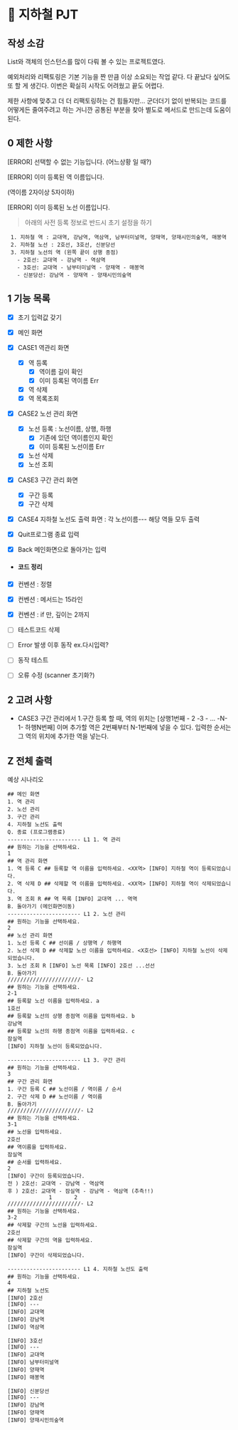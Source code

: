 # :aerial_tramway: 지하철 PJT

## 작성 소감

List와 객체의 인스턴스를 많이 다뤄 볼 수 있는 프로젝트였다.

예외처리와 리팩토링은 기본 기능을 짠 만큼 이상 소요되는 작업 같다.
다 끝났다 싶어도 또 할 게 생긴다.  이번은 확실히 시작도 어려웠고 끝도 어렵다.

제한 사항에 맞추고 더 더 리팩토링하는 건 힘들지만... 
군더더기 없이 반복되는 코드를 어떻게든 줄여주려고 하는 거니깐 
공통된 부분을 찾아 별도로 메서드로 만드는데 도움이 된다.

## 0 제한 사항

[ERROR] 선택할 수 없는 기능입니다. (어느상황 일 때?)

[ERROR] 이미 등록된 역 이름입니다.

(역이름 2자이상 5자이하)

[ERROR] 이미 등록된 노선 이름입니다.

> 아래의 사전 등록 정보로 반드시 초기 설정을 하기

```
 1. 지하철 역 : 교대역, 강남역, 역삼역, 남부터미널역, 양재역, 양재시민의숲역, 매봉역
 2. 지하철 노선 : 2호선, 3호선, 신분당선
 3. 지하철 노선의 역 (왼쪽 끝이 상행 종점)
   - 2호선: 교대역 - 강남역 - 역삼역
   - 3호선: 교대역 - 남부터미널역 - 양재역 - 매봉역
   - 신분당선: 강남역 - 양재역 - 양재시민의숲역
```



## 1 기능 목록

- [x] 초기 입력값 갖기

- [x] 메인 화면 

- [x] CASE1 역관리 화면
  - [x] 역 등록
    - [x] 역이름 길이 확인
    - [x] 이미 등록된 역이름 Err
  - [x] 역 삭제
  - [x] 역 목록조회
  
- [x] CASE2 노선 관리 화면
  - [x] 노선 등록 : 노선이름, 상행, 하행
    - [x] 기존에 있던 역이름인지 확인
    - [x] 이미 등록된 노선이름 Err
  - [x] 노선 삭제
  - [x] 노선 조회
  
- [x] CASE3 구간 관리 화면
  - [x] 구간 등록
  - [x] 구간 삭제
  
- [x] CASE4 지하철 노선도 출력 화면 : 각 노선이름--- 해당 역들 모두 출력

- [x] Quit프로그램 종료 입력

- [x] Back 메인화면으로 돌아가는 입력
  
- #### 코드 정리

- [x] 컨벤션 : 정렬

- [x] 컨벤션 : 메서드는 15라인

- [x] 컨벤션 : if 만, 깊이는 2까지

- [ ] 테스트코드 삭제

- [ ] Error 발생 이후 동작 ex.다시입력?

- [ ] 동작 테스트

- [ ]  오류 수정 (scanner 초기화?)



## 2 고려 사항

- CASE3 구간 관리에서 1.구간 등록 할 때,
  역의 위치는 [상행1번째 - 2 -3 - ... -N-1- 하행N번째] 이며
  추가할 역은 2번째부터 N-1번째에 넣을 수 있다.
  입력한 순서는 그 역의 위치에 추가한 역을 넣는다.

## Z 전체 출력

예상 시나리오

```
## 메인 화면
1. 역 관리
2. 노선 관리
3. 구간 관리
4. 지하철 노선도 출력
Q. 종료 (프로그램종료)
----------------------- L1 1. 역 관리
## 원하는 기능을 선택하세요.
1 
## 역 관리 화면
1. 역 등록 C ## 등록할 역 이름을 입력하세요. <XX역> [INFO] 지하철 역이 등록되었습니다.
2. 역 삭제 D ## 삭제할 역 이름을 입력하세요. <XX역> [INFO] 지하철 역이 삭제되었습니다.
3. 역 조회 R ## 역 목록 [INFO] 교대역 ... 역역
B. 돌아가기 (메인화면이동)
----------------------- L1 2. 노선 관리
## 원하는 기능을 선택하세요.
2
## 노선 관리 화면
1. 노선 등록 C ## 선이름 / 상행역 / 하행역
2. 노선 삭제 D ## 삭제할 노선 이름을 입력하세요. <X호선> [INFO] 지하철 노선이 삭제되었습니다.
3. 노선 조회 R [INFO] 노선 목록 [INFO] 2호선 ...선선
B. 돌아가기
///////////////////////- L2
## 원하는 기능을 선택하세요.
2-1
## 등록할 노선 이름을 입력하세요. a
1호선
## 등록할 노선의 상행 종점역 이름을 입력하세요. b
강남역
## 등록할 노선의 하행 종점역 이름을 입력하세요. c
잠실역
[INFO] 지하철 노선이 등록되었습니다.

----------------------- L1 3. 구간 관리
## 원하는 기능을 선택하세요.
3
## 구간 관리 화면
1. 구간 등록 C ## 노선이름 / 역이름 / 순서
2. 구간 삭제 D ## 노선이름 / 역이름
B. 돌아가기
///////////////////////- L2
## 원하는 기능을 선택하세요.
3-1
## 노선을 입력하세요.
2호선
## 역이름을 입력하세요.
잠실역
## 순서를 입력하세요.
2
[INFO] 구간이 등록되었습니다.
전 ) 2호선: 교대역 - 강남역 - 역삼역
후 ) 2호선: 교대역 - 잠실역 - 강남역 - 역삼역 (추측!!)
             1       2
///////////////////////- L2
## 원하는 기능을 선택하세요.
3-2
## 삭제할 구간의 노선을 입력하세요.
2호선
## 삭제할 구간의 역을 입력하세요.
잠실역
[INFO] 구간이 삭제되었습니다.

----------------------- L1 4. 지하철 노선도 출력
## 원하는 기능을 선택하세요.
4
## 지하철 노선도
[INFO] 2호선
[INFO] ---
[INFO] 교대역
[INFO] 강남역
[INFO] 역삼역

[INFO] 3호선
[INFO] ---
[INFO] 교대역
[INFO] 남부터미널역
[INFO] 양재역
[INFO] 매봉역

[INFO] 신분당선
[INFO] ---
[INFO] 강남역
[INFO] 양재역
[INFO] 양재시민의숲역

```